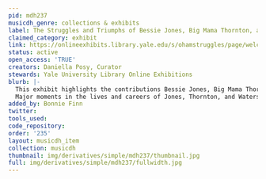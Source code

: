 ```yaml
---
pid: mdh237
musicdh_genre: collections & exhibits
label: The Struggles and Triumphs of Bessie Jones, Big Mama Thornton, and Ethel Waters
claimed_category: exhibit
link: https://onlineexhibits.library.yale.edu/s/ohamstruggles/page/welcome
status: active
open_access: 'TRUE'
creators: Daniella Posy, Curator
stewards: Yale University Library Online Exhibitions
blurb: |-
  This exhibit highlights the contributions Bessie Jones, Big Mama Thornton, and Ethel Waters have made to American music and performance. In addition, the following pages address the challenges these women faced as African American women living through the Jim Crow era. <br>
  Major moments in the lives and careers of Jones, Thornton, and Waters are highlighted through this online exhibition. The materials featured include excerpts of interviews conducted by Willie Ruff, Anthony Connor, and Richard Neff that are held at Yale’s Oral History of American Music (OHAM),
added_by: Bonnie Finn
twitter: 
tools_used: 
code_repository: 
order: '235'
layout: musicdh_item
collection: musicdh
thumbnail: img/derivatives/simple/mdh237/thumbnail.jpg
full: img/derivatives/simple/mdh237/fullwidth.jpg
---
```

